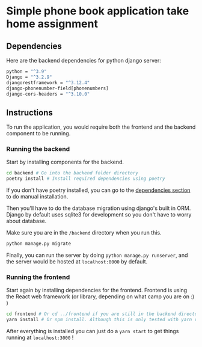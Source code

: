 # Simple phone book application take home assignment


## Dependencies

Here are the backend dependencies for python django server:

```bash
python = "^3.9"
Django = "^3.2.9"
djangorestframework = "^3.12.4"
django-phonenumber-field[phonenumbers]
django-cors-headers = "^3.10.0"
```

## Instructions

To run the application, you would require both the frontend and the backend component to be running.


### Running the backend

Start by installing components for the backend.

```bash
cd backend # Go into the backend folder directory
poetry install # Install required dependencies using poetry
```

If you don't have poetry installed, you can go to the [dependencies section](#Dependencies) to do manual installation.

Then you'll have to do the database migration using django's built in ORM. Django by default uses sqlite3 for development so you don't have to worry about database.


Make sure you are in the `/backend` directory when you run this.

```bash
python manage.py migrate
```

Finally, you can run the server by doing `python manage.py runserver`, and the server would be hosted at `localhost:8000` by default.



### Running the frontend

Start again by installing dependencies for the frontend. Frontend is using the React web framework (or library, depending on what camp you are on :) )

```bash
cd frontend # Or cd ../frontend if you are still in the backend directory
yarn install # Or npm install. Although this is only tested with yarn v1
```

After everything is installed you can just do a `yarn start` to get things running at `localhost:3000` !